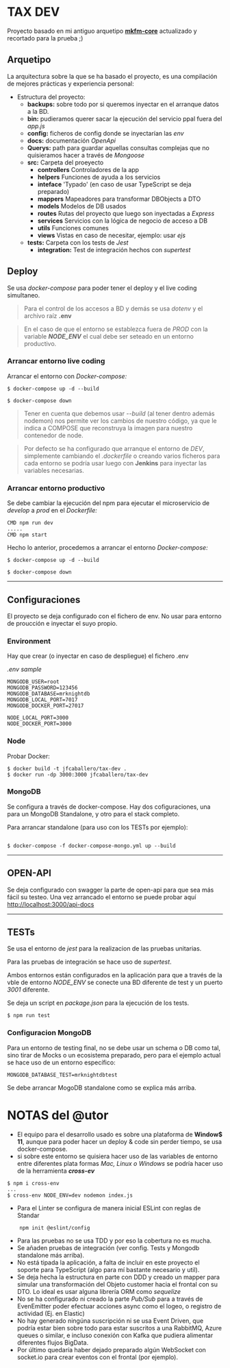 # TAX DEV

Proyecto basado en mi antiguo arquetipo **[mkfm-core](https://github.com/jfcaballerop/mkfm-core.git)** actualizado y recortado para la prueba ;)

## Arquetipo

La arquitectura sobre la que se ha basado el proyecto, es una compilación de mejores prácticas y experiencia personal:
- Estructura del proyecto:
	- **backups:** sobre todo por si queremos inyectar en el arranque datos a la BD.
	- **bin:** pudieramos querer sacar la ejecución del servicio ppal fuera del *app.js*
	- **config:** ficheros de config donde se inyectarían las *env*
	- **docs:** documentación *OpenApi*
	- **Querys:** path para guardar aquellas consultas complejas que no quisieramos hacer a través de *Mongoose*
	- **src:** Carpeta del proeyecto
		- **controllers** Controladores de la app
		- **helpers** Funciones de ayuda a los servicios
		- **inteface** 'Typado' (en caso de usar TypeScript se deja preparado)
		- **mappers** Mapeadores para transformar DBObjects a DTO
		- **models** Modelos de DB usados
		- **routes** Rutas del proyecto que luego son inyectadas a *Express*
		- **services** Servicios con la lógica de negocio de acceso a DB
		- **utils** Funciones comunes
		- **views** Vistas en caso de necesitar, ejemplo: usar *ejs*
	- **tests:** Carpeta con los tests de *Jest*
		- **integration:** Test de integración hechos con *supertest*

## Deploy

Se usa *docker-compose* para poder tener el deploy y el live coding simultaneo.
> Para el control de los accesos a BD y demás se usa *dotenv* y el archivo raíz **.env**

> En el caso de que el entorno se establezca fuera de *PROD* con la variable ***NODE_ENV*** el cual debe ser seteado en un entorno productivo.
### Arrancar entorno live coding

Arrancar el entorno con *Docker-compose:*

```
$ docker-compose up -d --build

$ docker-compose down
```

> Tener en cuenta que debemos usar *--build* (al tener dentro además nodemon) nos permite ver los cambios de nuestro código, ya que le indica a COMPOSE que reconstruya la imagen para nuestro contenedor de node.

> Por defecto se ha configurado que arranque el entorno de *DEV*, simplemente cambiando el *.dockerfile* o creando varios ficheros para cada entorno se podría usar luego con **Jenkins** para inyectar las variables necesarias.

### Arrancar entorno productivo

Se debe cambiar la ejecución del npm para ejecutar el microservicio de *develop* a *prod* en el *Dockerfile:*

```
CMD npm run dev
.....
CMD npm start

```

Hecho lo anterior, procedemos a arrancar el entorno *Docker-compose:*

```
$ docker-compose up -d --build

$ docker-compose down
```
***
## Configuraciones

El proyecto se deja configurado con el fichero de env. No usar para entorno de proucción e inyectar el suyo propio.

### Environment

Hay que crear (o inyectar en caso de despliegue) el fichero .env

*.env sample*

	MONGODB_USER=root
	MONGODB_PASSWORD=123456
	MONGODB_DATABASE=mrknightdb
	MONGODB_LOCAL_PORT=7017
	MONGODB_DOCKER_PORT=27017

	NODE_LOCAL_PORT=3000
	NODE_DOCKER_PORT=3000

### Node

Probar Docker:
```` 
$ docker build -t jfcaballero/tax-dev .
$ docker run -dp 3000:3000 jfcaballero/tax-dev
````

### MongoDB

Se configura a través de docker-compose.
Hay dos cofiguraciones, una para un MongoDB Standalone, y otro para el stack completo.

Para arrancar standalone (para uso con los TESTs por ejemplo):

```

$ docker-compose -f docker-compose-mongo.yml up --build

```

***
## OPEN-API ##

Se deja configurado con swagger la parte de open-api para que sea más fácil su testeo.
Una vez arrancado el entorno se puede probar aquí <http://localhost:3000/api-docs>

***

## TESTs

Se usa el entorno de *jest* para la realizacion de las pruebas unitarias.

Para las pruebas de integración se hace uso de *supertest*.

Ambos entornos están configurados en la aplicación para que a través de la vble de entorno *NODE_ENV* se conecte una BD diferente de test y un puerto *3001* diferente.

Se deja un script en *package.json* para la ejecución de los tests.

	$ npm run test


### Configuracion MongoDB

Para un entorno de testing final, no se debe usar un schema o DB como tal, sino tirar de Mocks o un ecosistema preparado, pero para el ejemplo actual se hace uso de un entorno específico:

	MONGODB_DATABASE_TEST=mrknightdbtest

Se debe arrancar MogoDB standalone como se explica más arriba.


# NOTAS del @utor

- El equipo para el desarrollo usado es sobre una plataforma de **Window$ 11**, aunque para poder hacer un deploy & code sin perder tiempo, se usa docker-compose.
- si sobre este entorno se quisiera hacer uso de las variables de entorno entre diferentes plata formas *Mac, Linux o Windows* se podría hacer uso de la herramienta ***cross-ev***

```
$ npm i cross-env
...
$ cross-env NODE_ENV=dev nodemon index.js
```

- Para el Linter se configura de manera inicial ESLint con reglas de Standar

```
	npm init @eslint/config
```

- Para las pruebas no se usa TDD y por eso la cobertura no es mucha.
- Se añaden pruebas de integración (ver config. Tests y Mongodb standalone más arriba).
- No está tipada la aplicación, a falta de incluir en este proyecto el soporte para TypeScript (algo para mí bastante necesario y util).
- Se deja hecha la estructura en parte con DDD y creado un mapper para simular una transformación del Objeto customer hacia el frontal con su DTO. Lo ideal es usar alguna librería ORM como *sequelize*
- No se ha configurado ni creado la parte *Pub/Sub* para a través de EvenEmitter poder efectuar acciones async como el logeo, o registro de actividad (Ej. en Elastic)
- No hay generado ningúna suscripción ni se usa Event Driven, que podría estar bien sobre todo para estar suscritos a una RabbitMQ, Azure queues o similar, e incluso conexión con Kafka que pudiera alimentar diferentes flujos BigData.
- Por último quedaría haber dejado preparado algún WebSocket con socket.io para crear eventos con el frontal (por ejemplo).
